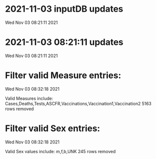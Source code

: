 
# 2021-11-03 inputDB updates 
 Wed Nov 03 08:21:11 2021 


# 2021-11-03 08:21:11 updates 
 Wed Nov 03 08:21:11 2021 


# Filter valid Measure entries: 
 Wed Nov 03 08:32:18 2021 

Valid Measures include: Cases,Deaths,Tests,ASCFR,Vaccinations,Vaccination1,Vaccination2
 5163 rows removed
# Filter valid Sex entries: 
 Wed Nov 03 08:32:18 2021 

Valid Sex values include: m,f,b,UNK
 245 rows removed